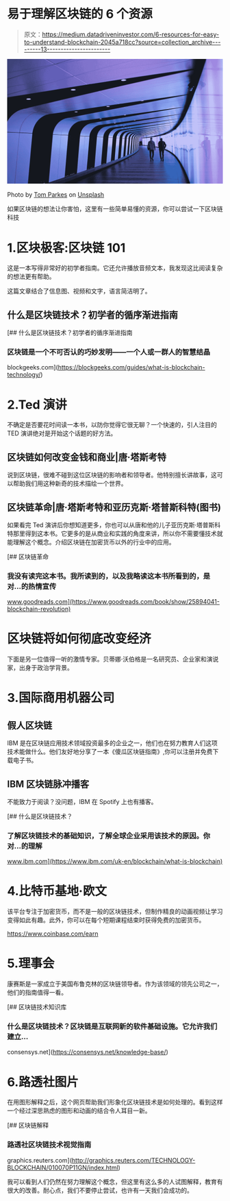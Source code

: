 # 易于理解区块链的 6 个资源

> 原文：<https://medium.datadriveninvestor.com/6-resources-for-easy-to-understand-blockchain-2045a718cc?source=collection_archive---------13----------------------->

![](img/5aa98aaa4e2647df95b280f14c96fe01.png)

Photo by [Tom Parkes](https://unsplash.com/@tomparkes?utm_source=medium&utm_medium=referral) on [Unsplash](https://unsplash.com?utm_source=medium&utm_medium=referral)

如果区块链的想法让你害怕，这里有一些简单易懂的资源，你可以尝试一下区块链科技

# 1.区块极客:区块链 101

这是一本写得非常好的初学者指南。它还允许播放音频文本，我发现这比阅读复杂的想法更有帮助。

这篇文章结合了信息图、视频和文字，语言简洁明了。

## 什么是区块链技术？初学者的循序渐进指南

[](https://blockgeeks.com/guides/what-is-blockchain-technology/) [## 什么是区块链技术？初学者的循序渐进指南

### 区块链是一个不可否认的巧妙发明——一个人或一群人的智慧结晶

blockgeeks.com](https://blockgeeks.com/guides/what-is-blockchain-technology/) 

# 2.Ted 演讲

不确定是否要花时间读一本书，以防你觉得它很无聊？一个快速的，引人注目的 TED 演讲绝对是开始这个话题的好方法。

## 区块链如何改变金钱和商业|唐·塔斯考特

说到区块链，很难不碰到这位区块链的影响者和领导者。他特别擅长讲故事，这可以帮助我们用这种新奇的技术描绘一个世界。

## 区块链革命|唐·塔斯考特和亚历克斯·塔普斯科特(图书)

如果看完 Ted 演讲后你想知道更多，你也可以从唐和他的儿子亚历克斯·塔普斯科特那里得到这本书。它更多的是从商业和实践的角度来讲，所以你不需要懂技术就能理解这个概念。介绍区块链在加密货币以外的行业中的应用。

[](https://www.goodreads.com/book/show/25894041-blockchain-revolution) [## 区块链革命

### 我没有读完这本书。我所读到的，以及我略读这本书所看到的，是对…的热情宣传

www.goodreads.com](https://www.goodreads.com/book/show/25894041-blockchain-revolution) 

# 区块链将如何彻底改变经济

下面是另一位值得一听的激情专家。贝蒂娜·沃伯格是一名研究员、企业家和演说家，出身于政治学背景。

# 3.国际商用机器公司

## 假人区块链

IBM 是在区块链应用技术领域投资最多的企业之一，他们也在努力教育人们这项技术能做什么。他们友好地分享了一本《傻瓜区块链指南》,你可以注册并免费下载电子书。

## IBM 区块链脉冲播客

不能致力于阅读？没问题，IBM 在 Spotify 上也有播客。

[](https://www.ibm.com/uk-en/blockchain/what-is-blockchain) [## 什么是区块链技术？

### 了解区块链技术的基础知识，了解全球企业采用该技术的原因。你对…的理解

www.ibm.com](https://www.ibm.com/uk-en/blockchain/what-is-blockchain) 

# 4.比特币基地·欧文

该平台专注于加密货币，而不是一般的区块链技术，但制作精良的动画视频让学习变得如此有趣。此外，你可以在每个短期课程结束时获得免费的加密货币。

https://www.coinbase.com/earn

# 5.理事会

康赛斯是一家成立于美国布鲁克林的区块链领导者。作为该领域的领先公司之一，他们的指南值得一看。

[](https://consensys.net/knowledge-base/) [## 区块链技术知识库

### 什么是区块链技术？区块链是互联网新的软件基础设施。它允许我们建立…

consensys.net](https://consensys.net/knowledge-base/) 

# 6.路透社图片

在用图形解释之后，这个网页帮助我们形象化区块链技术是如何处理的。看到这样一个经过深思熟虑的图形和动画的结合令人耳目一新。

[](http://graphics.reuters.com/TECHNOLOGY-BLOCKCHAIN/010070P11GN/index.html) [## 区块链解释

### 路透社区块链技术视觉指南

graphics.reuters.com](http://graphics.reuters.com/TECHNOLOGY-BLOCKCHAIN/010070P11GN/index.html) 

我可以看到人们仍然在努力理解这个概念，但这里有这么多的人试图解释，教育有很大的改善。耐心点，我们不要停止尝试，也许有一天我们会成功的。